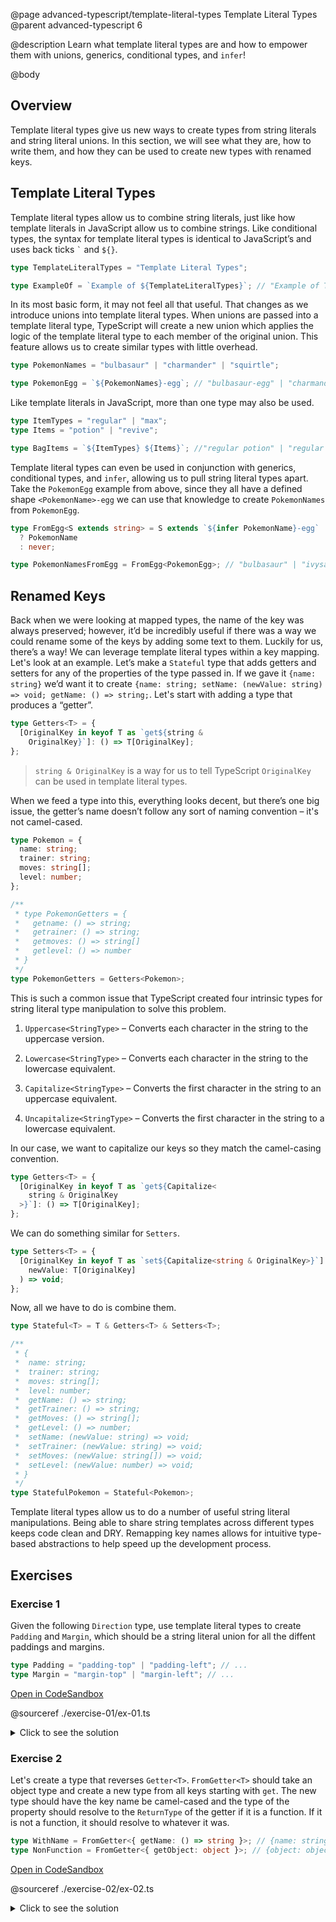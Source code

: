 @page advanced-typescript/template-literal-types Template Literal Types
@parent advanced-typescript 6

@description Learn what template literal types are and how to empower them with unions, generics, conditional types, and `infer`!

@body

## Overview

Template literal types give us new ways to create types from string literals and string literal unions. In this section, we will see what they are, how to write them, and how they can be used to create new types with renamed keys.

## Template Literal Types

Template literal types allow us to combine string literals, just like how template literals in JavaScript allow us to combine strings. Like conditional types, the syntax for template literal types is identical to JavaScript’s and uses back ticks `` ` `` and `${}`.

```ts
type TemplateLiteralTypes = "Template Literal Types";

type ExampleOf = `Example of ${TemplateLiteralTypes}`; // "Example of Template Literal Types"
```

In its most basic form, it may not feel all that useful. That changes as we introduce unions into template literal types. When unions are passed into a template literal type, TypeScript will create a new union which applies the logic of the template literal type to each member of the original union. This feature allows us to create similar types with little overhead.

```ts
type PokemonNames = "bulbasaur" | "charmander" | "squirtle";

type PokemonEgg = `${PokemonNames}-egg`; // "bulbasaur-egg" | "charmander-egg" | ...
```

Like template literals in JavaScript, more than one type may also be used.

```ts
type ItemTypes = "regular" | "max";
type Items = "potion" | "revive";

type BagItems = `${ItemTypes} ${Items}`; //"regular potion" | "regular revive" | "max potion" | "max revive"
```

Template literal types can even be used in conjunction with generics, conditional types, and `infer`, allowing us to pull string literal types apart. Take the `PokemonEgg` example from above, since they all have a defined shape `<PokemonName>-egg` we can use that knowledge to create `PokemonNames` from `PokemonEgg`.

```ts
type FromEgg<S extends string> = S extends `${infer PokemonName}-egg`
  ? PokemonName
  : never;

type PokemonNamesFromEgg = FromEgg<PokemonEgg>; // "bulbasaur" | "ivysaur" | ...
```

## Renamed Keys

Back when we were looking at mapped types, the name of the key was always preserved; however, it’d be incredibly useful if there was a way we could rename some of the keys by adding some text to them. Luckily for us, there’s a way! We can leverage template literal types within a key mapping. Let's look at an example. Let’s make a `Stateful` type that adds getters and setters for any of the properties of the type passed in. If we gave it `{name: string}` we’d want it to create `{name: string; setName: (newValue: string) => void; getName: () => string;`. Let's start with adding a type that produces a “getter”.

```ts
type Getters<T> = {
  [OriginalKey in keyof T as `get${string &
    OriginalKey}`]: () => T[OriginalKey];
};
```

> `string & OriginalKey` is a way for us to tell TypeScript `OriginalKey` can be used in template literal types.

When we feed a type into this, everything looks decent, but there’s one big issue, the getter’s name doesn’t follow any sort of naming convention – it's not camel-cased.

```ts
type Pokemon = {
  name: string;
  trainer: string;
  moves: string[];
  level: number;
};

/**
 * type PokemonGetters = {
 *   getname: () => string;
 *   getrainer: () => string;
 *   getmoves: () => string[]
 *   getlevel: () => number
 * }
 */
type PokemonGetters = Getters<Pokemon>;
```

This is such a common issue that TypeScript created four intrinsic types for string literal type manipulation to solve this problem.

1. `Uppercase<StringType>` – Converts each character in the string to the uppercase version.

2. `Lowercase<StringType>` – Converts each character in the string to the lowercase equivalent.

3. `Capitalize<StringType>` – Converts the first character in the string to an uppercase equivalent.

4. `Uncapitalize<StringType>` – Converts the first character in the string to a lowercase equivalent.

In our case, we want to capitalize our keys so they match the camel-casing convention.

```ts
type Getters<T> = {
  [OriginalKey in keyof T as `get${Capitalize<
    string & OriginalKey
  >}`]: () => T[OriginalKey];
};
```

We can do something similar for `Setters`.

```ts
type Setters<T> = {
  [OriginalKey in keyof T as `set${Capitalize<string & OriginalKey>}`]: (
    newValue: T[OriginalKey]
  ) => void;
};
```

Now, all we have to do is combine them.

```ts
type Stateful<T> = T & Getters<T> & Setters<T>;

/**
 * {
 *  name: string;
 *  trainer: string;
 *  moves: string[];
 *  level: number;
 *  getName: () => string;
 *  getTrainer: () => string;
 *  getMoves: () => string[];
 *  getLevel: () => number;
 *  setName: (newValue: string) => void;
 *  setTrainer: (newValue: string) => void;
 *  setMoves: (newValue: string[]) => void;
 *  setLevel: (newValue: number) => void;
 * }
 */
type StatefulPokemon = Stateful<Pokemon>;
```

Template literal types allow us to do a number of useful string literal manipulations. Being able to share string templates across different types keeps code clean and DRY. Remapping key names allows for intuitive type-based abstractions to help speed up the development process.

## Exercises

### Exercise 1

Given the following `Direction` type, use template literal types to create `Padding` and `Margin`, which should be a string literal union for all the diffent paddings and margins.

```ts
type Padding = "padding-top" | "padding-left"; // ...
type Margin = "margin-top" | "margin-left"; // ...
```

<a href="https://codesandbox.io/s/72i9li?file=/06-template-literal-types-ex-01.ts" target="_blank">Open in CodeSandbox</a>

@sourceref ./exercise-01/ex-01.ts

<details>
<summary>Click to see the solution</summary>

@sourceref ./exercise-01/soln-01.ts
@highlight 1, 3-4

</details>

### Exercise 2

Let's create a type that reverses `Getter<T>`. `FromGetter<T>` should take an object type and create a new type from all keys starting
with `get`. The new type should have the key name be camel-cased and the type of the property should resolve to the `ReturnType` of
the getter if it is a function. If it is not a function, it should resolve to whatever it was.

```ts
type WithName = FromGetter<{ getName: () => string }>; // {name: string;}
type NonFunction = FromGetter<{ getObject: object }>; // {object: object;}
```

<a href="https://codesandbox.io/s/iy9vq9?file=/06-template-literal-types-ex-02.ts" target="_blank">Open in CodeSandbox</a>

@sourceref ./exercise-02/ex-02.ts

<details>
<summary>Click to see the solution</summary>

@sourceref ./exercise-02/soln-02.ts
@highlight 1-7

</details>
